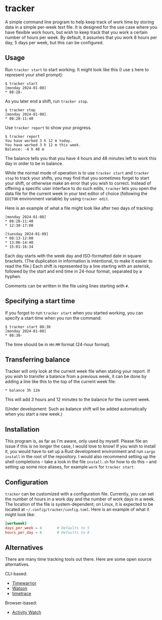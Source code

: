 # tracker

A simple command line program to help keep track of work time by storing data in a simple per-week text file. It is designed for the use case where you have flexible work hours, but wish to keep track that you work a certain number of hours per week. By default, it assumes that you work 8 hours per day, 5 days per week, but this can be configured.

## Usage

Run `tracker start` to start working. It might look like this (I use `$` here to represent your shell prompt): 

```
$ tracker start
[monday 2024-01-08]
* 08:28-
```

As you later end a shift, run `tracker stop`. 

```
$ tracker stop
[monday 2024-01-08]
* 08:28-11:40
```

Use `tracker report` to show your progress. 

```
$ tracker report
You have worked 3 h 12 m today.
You have worked 3 h 12 m this week.
Balance: -4 h 48 m
```

The balance tells you that you have 4 hours and 48 minutes left to work this day in order to be in balance. 

While the normal mode of operation is to use `tracker start` and `tracker stop` to track your shifts, you may find that you sometimes forget to start your shift, or otherwise make an error that you wish to correct. Instead of offering a specific user interface to do such edits, `tracker` lets you open the data file for the current week in your text editor of choice (following the `EDITOR` environment variable) by using `tracker edit`.

Here is an example of what a file might look like after two days of tracking: 

```
[monday 2024-01-08]
* 08:28-11:40
* 12:30-17:00

[tuesday 2024-01-09]
* 08:13-12:00
* 13:06-14:40
* 15:01-16:34
```

Each day starts with the week day and ISO-formatted date in square brackets. (The duplication in information is intentional, to make it easier to read the file.) Each shift is represented by a line starting with an asterisk, followed by the start and end time in 24-hour format, separated by a hyphen.

Comments can be written in the file using lines starting with `#`.

## Specifying a start time

If you forgot to run `tracker start` when you started working, you can specify a start time when you run the command:

```
$ tracker start 08:30
[monday 2024-01-08]
* 08:30-
```

The time should be in `HH:MM` format (24-hour format).

## Transferring balance

Tracker will only look at the current week file when stating your report. If you wish to transfer a balance from a previous week, it can be done by adding a line like this to the top of the current week file: 

```
* balance 3h 12m
```

This will add 3 hours and 12 minutes to the balance for the current week. 

(Under development: Such as balance shift will be added automatically when you start a new week.)

## Installation

This program is, as far as I'm aware, only used by myself. Please file an issue if this is no longer the case, I would love to know! If you wish to install it, you would have to set up a Rust development environment and run `cargo install` in the root of the repository. I would also recommend setting up the shell completions – take a look in the file `install.sh` for how to do this – and setting up some nice aliases, for example `work` for `tracker start`.

## Configuration

`tracker` can be customized with a configuration file. Currently, you can set the number of hours in a work day and the number of work days in a week. The location of the file is system-dependent; on Linux, it is expected to be located at `~/.config/tracker/config.toml`. Here is an example of what it might look like: 

```toml
[workweek]
days_per_week = 4       # Defaults to 5
hours_per_day = 6       # Defaults to 8
```

## Alternatives

There are many time tracking tools out there. Here are some open source alternatives.

CLI-based:
* [Timewarrior](https://timewarrior.net/)
* [Watson](https://tailordev.github.io/Watson/)
* [timetrace](https://github.com/dominikbraun/timetrace)

Browser-based:
* [Activity Watch](https://activitywatch.net)
